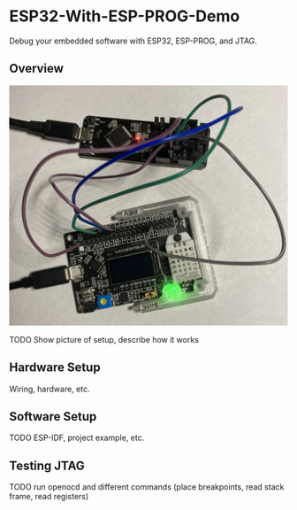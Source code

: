 # ESP32-With-ESP-PROG-Demo
Debug your embedded software with ESP32, ESP-PROG, and JTAG.

## Overview

![Setup Demo](images/setup-demo.jpg)

TODO Show picture of setup, describe how it works

## Hardware Setup

Wiring, hardware, etc.

## Software Setup

TODO ESP-IDF, project example, etc.

## Testing JTAG

TODO run openocd and different commands (place breakpoints, read stack frame, read registers)

